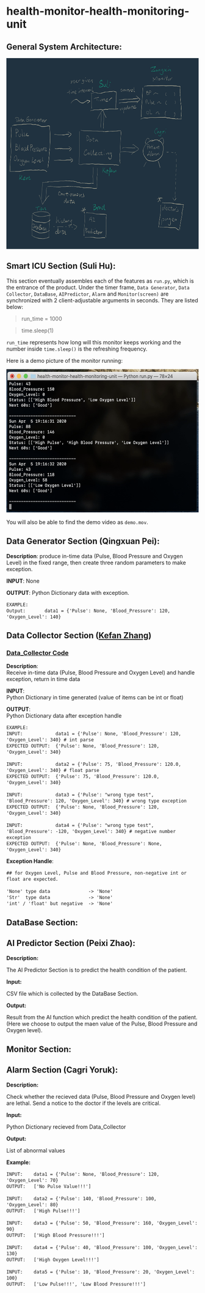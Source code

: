 # health-monitor-health-monitoring-unit
## General System Architecture:
<p align="center">
  <img width="800" height="500" src="/PNG image-08D2E2371294-1.png">
</p>

## Smart ICU Section (Suli Hu):
This section eventually assembles each of the features as `run.py`, which is the entrance of the product.  Under the timer frame, `Data Generator`, `Data Collector`, `DataBase`, `AIPredictor`, `Alarm` and `Monitor(screen)` are synchronized with 2 client-adjustable  arguments in seconds. They are listed below:
>  run_time = 1000

>  time.sleep(1) 

`run_time` represents how long will this monitor keeps working and the number inside `time.sleep()` is  the refreshing frequency. 

Here is a demo picture of the monitor running:
<p align="center">
  <img width="600" height="375" src="/demo_pic.png">
</p>

You will also be able to find the demo video as `demo.mov`.


## Data Generator Section (Qingxuan Pei):
**Description**:
produce in-time data (Pulse, Blood Pressure and Oxygen Level) in the fixed range, then create three random parameters to make exception.

**INPUT**: 
None

**OUTPUT**: 
Python Dictionary data with exception.
```
EXAMPLE:  
Output:       data1 = {'Pulse': None, 'Blood_Pressure': 120, 'Oxygen_Level': 140}
```

## Data Collector Section ([Kefan Zhang](https://github.com/h4x0rMadness))

### [Data_Collector Code](https://github.com/BUEC500C1/health-monitor-health-monitoring-unit/blob/master/Data_Collect.py)

**Description**:  
Receive in-time data (Pulse, Blood Pressure and Oxygen Level) and handle exception, return in time data

**INPUT**:        
Python Dictionary in time generated (value of items can be int or float)

**OUTPUT**:       
Python Dictionary data after exception handle
```
EXAMPLE:  
INPUT:            data1 = {'Pulse': None, 'Blood_Pressure': 120, 'Oxygen_Level': 340} # int parse
EXPECTED OUTPUT:  {'Pulse': None, 'Blood_Pressure': 120, 'Oxygen_Level': 340}

INPUT:            data2 = {'Pulse': 75, 'Blood_Pressure': 120.0, 'Oxygen_Level': 340} # float parse
EXPECTED OUTPUT:  {'Pulse': 75, 'Blood_Pressure': 120.0, 'Oxygen_Level': 340}

INPUT:            data3 = {'Pulse': "wrong type test", 'Blood_Pressure': 120, 'Oxygen_Level': 340} # wrong type exception
EXPECTED OUTPUT:  {'Pulse': None, 'Blood_Pressure': 120, 'Oxygen_Level': 340}

INPUT:            data4 = {'Pulse': "wrong type test", 'Blood_Pressure': -120, 'Oxygen_Level': 340} # negative number exception
EXPECTED OUTPUT:  {'Pulse': None, 'Blood_Pressure': None, 'Oxygen_Level': 340}

```

**Exception Handle**:
```
## for Oxygen Level, Pulse and Blood Pressure, non-negative int or float are expected.

'None' type data              -> 'None'
'Str'  type data              -> 'None'
'int' / 'float' but negative  -> 'None'
```


## DataBase Section:

## AI Predictor Section (Peixi Zhao):
**Description:**

The AI Predictor Section is to predict the health condition of the patient.

**Input:**

CSV file which is collected by the DataBase Section.

**Output:**

Result from the AI function which predict the health condition of the patient.(Here we choose to output the maen value of the Pulse, Blood Pressure and Oxygen level).

## Monitor Section:

## Alarm Section (Cagri Yoruk):
**Description:**

Check whether the recieved data (Pulse, Blood Pressure and Oxygen level) are lethal. Send a notice to the doctor if the levels are critical.

**Input:**

Python Dictionary recieved from Data_Collector

**Output:**

List of abnormal values

**Example:**

```
INPUT:	  data1 = {'Pulse': None, 'Blood_Pressure': 120, 'Oxygen_Level': 70}
OUTPUT:	  ['No Pulse Value!!!']

INPUT:	  data2 = {'Pulse': 140, 'Blood_Pressure': 100, 'Oxygen_Level': 80}
OUTPUT:	  ['High Pulse!!!']

INPUT:	  data3 = {'Pulse': 50, 'Blood_Pressure': 160, 'Oxygen_Level': 90}
OUTPUT:	  ['High Blood Pressure!!!']

INPUT:	  data4 = {'Pulse': 40, 'Blood_Pressure': 100, 'Oxygen_Level': 130}
OUTPUT:	  ['High Oxygen Level!!!']

INPUT:	  data5 = {'Pulse': 10, 'Blood_Pressure': 20, 'Oxygen_Level': 100}
OUTPUT:	  ['Low Pulse!!!', 'Low Blood Pressure!!!']

```

